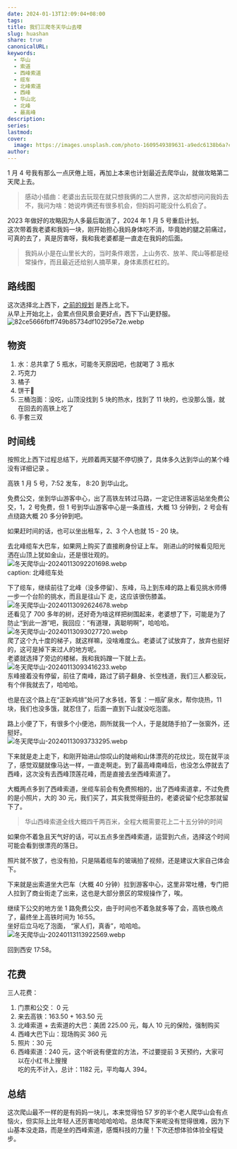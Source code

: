 ```yaml
---  
date: 2024-01-13T12:09:04+08:00  
tags:   
title: 我们三爬冬天华山去喽  
slug: huashan  
share: true  
canonicalURL:   
keywords:  
  - 华山  
  - 索道  
  - 西峰索道  
  - 缆车  
  - 北峰索道  
  - 西峰  
  - 华山北  
  - 北峰  
  - 最高峰  
description:   
series:   
lastmod:   
cover:  
  image: https://images.unsplash.com/photo-1609549389631-a9edc6138b6a?crop=entropy&cs=tinysrgb&fit=max&fm=jpg&ixid=M3wzNjAwOTd8MHwxfHNlYXJjaHw2fHxodWFzaGFufGVufDB8MHx8fDE3MDUxMjAxMjJ8MA&ixlib=rb-4.0.3&q=80&w=400  
author:   
---  
```

  
  
1 月 4 号我有那么一点厌倦上班，再加上本来也计划最近去爬华山，就做攻略第二天爬上去。  
> 感动小插曲：老婆出去玩现在就只想我俩的二人世界，这次却想问问我妈去不，我问为啥：她说咋俩还有很多机会，但妈妈可能没什么机会了。  
  
2023 年做好的攻略因为人多最后取消了，2024 年 1 月 5 号重启计划。  
这次带着我老婆和我妈一块，刚开始担心我妈身体吃不消，毕竟她的腿之前痛过，可真的去了，真是厉害呀，我和我老婆都是一直走在我妈的后面。  
> 我妈从小是在山里长大的，当时条件艰苦，上山务农、放羊、爬山等都是经常操作，而且最近还给别人摘苹果，身体素质杠杠的。  
## 路线图  
这次选择北上西下，[之前的规划](https://whimsical.com/W6EzdUTkMzpnN5P3n7XCU1) 是西上北下。  
从早上开始北上，会累点但风景会更好点，西下下山更舒服。  
![82ce5666fbff749b85734df10295e72e.webp](/images/82ce5666fbff749b85734df10295e72e.webp)  
  
  
  
## 物资  
1. 水：总共拿了 5 瓶水，可能冬天原因吧，也就喝了 3 瓶水  
2. 巧克力  
3. 橘子  
4. 饼干🍪  
5. 三桶泡面：没吃，山顶没找到 5 块的热水，找到了 11 块的，也没那么饿，就在回去的高铁上吃了  
6. 手套三双  
## 时间线  
按照北上西下过程总结下，光顾着两天腿不停切换了，具体多久达到华山的某个峰没有详细记录 。  
  
高铁 1 月 5 号，7:52 发车， 8:20 到华山北。  
  
免费公交，坐到华山游客中心，出了高铁左转过马路，一定记住进客运站坐免费公交，1，2 号免费，但 1 号到华山游客中心是一条直线，大概 13 分钟到，2 号会有点绕路大概 20 多分钟到吧。  
  
如果赶时间的话，也可以坐出租车，2、3 个人也就 15 - 20 块。  
  
去北峰缆车大巴车，如果网上购买了直接刷身份证上车。 刚进山的时候看见阳光洒在山顶上犹如金山，还是很壮观的。  
  ![冬天爬华山-20240113092201698.webp](/images/%E5%86%AC%E5%A4%A9%E7%88%AC%E5%8D%8E%E5%B1%B1-20240113092201698.webp)  
caption: 北峰缆车处  
  
下了缆车，继续前往了北峰（没多停留）、东峰，马上到东峰的路上看见挑水师傅一步一个台阶的挑水，而且是往山下 走，这应该很伤膝盖。  
![冬天爬华山-20240113092624678.webp](/images/%E5%86%AC%E5%A4%A9%E7%88%AC%E5%8D%8E%E5%B1%B1-20240113092624678.webp)  
还看见了 700 多年的树，还好奇为啥这样把树围起来，老婆想了下，可能是为了防止“到此一游”吧，我回应：“有道理，真聪明啊”，哈哈哈。  
![冬天爬华山-20240113093027720.webp](/images/%E5%86%AC%E5%A4%A9%E7%88%AC%E5%8D%8E%E5%B1%B1-20240113093027720.webp)  
爬了这个九十度的梯子，就这样嘛，没啥难度么。老婆试了试放弃了，放弃也挺好的，这可是掉下来过人的地方呢。  
老婆就选择了旁边的楼梯，我和我妈蹭一下就上去。  
![冬天爬华山-20240113093416233.webp](/images/%E5%86%AC%E5%A4%A9%E7%88%AC%E5%8D%8E%E5%B1%B1-20240113093416233.webp)  
东峰接着没有停留，前往了南峰，路过了鹞子翻身、长空栈道，我们三人都没玩，有个伴我就去了，哈哈哈。  
  
也是在这个路上在“正新鸡排”处问了水多钱，答复：一瓶矿泉水，帮你烧热，11 块，我们也没多饿，就忍住了，后面一直到下山就没吃泡面。  
  
路上小便了下，有很多个小便池，厕所就我一个人，于是就随手拍了一张窗外，还挺好。  
![冬天爬华山-20240113093733295.webp](/images/%E5%86%AC%E5%A4%A9%E7%88%AC%E5%8D%8E%E5%B1%B1-20240113093733295.webp)  
  
下来就是走上走下，和刚开始进山惊叹山的陡峭和山体漂亮的花纹比，现在就平淡了，感觉双腿就像马达一样，一直走啊走。到了最高峰南峰后，也没怎么停就去了西峰，这次没有去西峰顶莲花峰，而是直接去坐西峰索道了。  
  
大概两点多到了西峰索道，坐缆车前会有免费照相的，出了西峰索道拿，不过免费的是小照片，大的 30 元，我们买了，其实我觉得挺丑的，老婆说留个纪念那就留下了。  
  
> 华山西峰索道全线大概四千两百米，全程大概需要花上二十五分钟的时间  
  
如果你不着急且天气好的话，可以五点多坐西峰索道，运营到六点，选择这个时间可能会看到很漂亮的落日。  
  
照片就不放了，也没有拍，只是隔着缆车的玻璃拍了视频，还是建议大家自己体会下。  
  
下来就是出索道坐大巴车（大概 40 分钟）拉到游客中心，这里非常吐槽，专门把人拉到了商业街走了出来，这也是大部分景区的常规操作了，唉。  
  
继续下公交的地方坐 1 路免费公交，由于时间也不着急就多等了会，高铁也晚点了，最终坐上高铁时间为 16:55。  
坐好后立马吃了泡面， “家人们，真香”，哈哈哈。  
![冬天爬华山-20240113113922569.webp](/images/%E5%86%AC%E5%A4%A9%E7%88%AC%E5%8D%8E%E5%B1%B1-20240113113922569.webp)  
  
回到西安 17:58。  
  
## 花费  
三人花费：  
1. 门票和公交： 0 元  
2. 来去高铁：163.50 + 163.50 元  
3. 北峰索道 + 去索道的大巴：美团 225.00 元，每人 10 元的保险，强制购买  
4. 西峰大巴下山：现场购买 360 元  
5. 照片：30 元  
6. 西峰索道：240 元，这个听说有便宜的方法，不过要提前 3 天预约，大家可以在小红书上搜搜  
吃的先不计入，总计：1182 元，平均每人 394。  
## 总结  
这次爬山最不一样的是有妈妈一块儿，本来觉得怕 57 岁的半个老人爬华山会有点恼火，但实际上比年轻人还厉害哈哈哈哈哈。总体爬下来呢没有觉得很难，因为下山基本没走路，而是坐的西峰索道，感慨科技的力量！下次还想体验体验全程徒步。